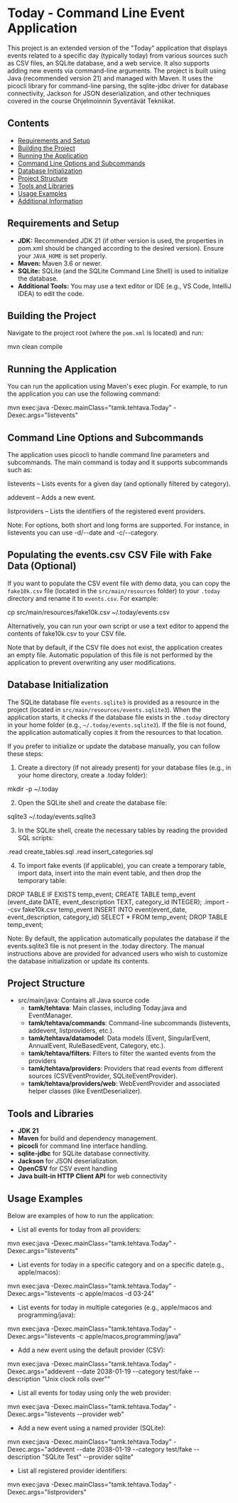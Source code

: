 # Today - Command Line Event Application

This project is an extended version of the "Today" application that displays events related to a specific day (typically today) from various sources such as CSV files, an SQLite database, and a web service. 
It also supports adding new events via command-line arguments. The project is built using Java (recommended version 21) and managed with Maven.
It uses the picocli library for command-line parsing, the sqlite-jdbc driver for database connectivity, Jackson for JSON deserialization, and other techniques covered in the course Ohjelmoinnin Syventävät Tekniikat.

## Contents

- [Requirements and Setup](#requirements-and-setup)
- [Building the Project](#building-the-project)
- [Running the Application](#running-the-application)
- [Command Line Options and Subcommands](#command-line-options-and-subcommands)
- [Database Initialization](#database-initialization)
- [Project Structure](#project-structure)
- [Tools and Libraries](#tools-and-libraries)
- [Usage Examples](#usage-examples)
- [Additional Information](#additional-information)

## Requirements and Setup

- **JDK:** Recommended JDK 21 (if other version is used, the properties in pom.xml should be changed according to the desired version). Ensure your `JAVA_HOME` is set properly.
- **Maven:** Maven 3.6 or newer.
- **SQLite:** SQLite (and the SQLite Command Line Shell) is used to initialize the database.
- **Additional Tools:** You may use a text editor or IDE (e.g., VS Code, IntelliJ IDEA) to edit the code.

## Building the Project

Navigate to the project root (where the `pom.xml` is located) and run:

mvn clean compile


## Running the Application

You can run the application using Maven's exec plugin. For example, 
to run the application you can use the following command:

mvn exec:java -Dexec.mainClass="tamk.tehtava.Today" -Dexec.args="listevents"


## Command Line Options and Subcommands

The application uses picocli to handle command line parameters and subcommands. The main command is today and it supports subcommands such as:

listevents – Lists events for a given day (and optionally filtered by category).

addevent – Adds a new event.

listproviders – Lists the identifiers of the registered event providers.




Note: For options, both short and long forms are supported. For instance, in listevents you can use -d/--date and -c/--category.


## Populating the events.csv CSV File with Fake Data (Optional)

If you want to populate the CSV event file with demo data, you can copy the `fake10k.csv` file (located in the `src/main/resources` folder) to your `.today` directory and rename it to `events.csv`. For example:

cp src/main/resources/fake10k.csv ~/.today/events.csv

Alternatively, you can run your own script or use a text editor to append the contents of fake10k.csv to your CSV file. 

Note that by default, if the CSV file does not exist, the application creates an empty file. Automatic population of this file is not performed by the application to prevent overwriting any user modifications.



## Database Initialization

The SQLite database file `events.sqlite3` is provided as a resource in the project (located in `src/main/resources/events.sqlite3`).
When the application starts, it checks if the database file exists in the `.today` directory in your home folder (e.g., `~/.today/events.sqlite3`). 
If the file is not found, the application automatically copies it from the resources to that location.

If you prefer to initialize or update the database manually, you can follow these steps:

1. Create a directory (if not already present) for your database files (e.g., in your home directory, create a .today folder):

mkdir -p ~/.today

2. Open the SQLite shell and create the database file:

sqlite3 ~/.today/events.sqlite3

3. In the SQLite shell, create the necessary tables by reading the provided SQL scripts:

.read create_tables.sql
.read insert_categories.sql

4. To import fake events (if applicable), you can create a temporary table, import data, insert into the main event table, and then drop the temporary table:

DROP TABLE IF EXISTS temp_event;
CREATE TABLE temp_event (event_date DATE, event_description TEXT, category_id INTEGER);
.import --csv fake10k.csv temp_event
INSERT INTO event(event_date, event_description, category_id) SELECT * FROM temp_event;
DROP TABLE temp_event;

Note:
By default, the application automatically populates the database if the events.sqlite3 file is not present in the .today directory. 
The manual instructions above are provided for advanced users who wish to customize the database initialization or update its contents.

## Project Structure

- src/main/java: Contains all Java source code
    - **tamk/tehtava**: Main classes, including Today.java and EventManager.
    - **tamk/tehtava/commands**: Command-line subcommands (listevents, addevent, listproviders, etc.).
    - **tamk/tehtava/datamodel**: Data models (Event, SingularEvent, AnnualEvent, RuleBasedEvent, Category, etc.).
    - **tamk/tehtava/filters**: Filters to filter the wanted events from the providers
    - **tamk/tehtava/providers**: Providers that read events from different sources (CSVEventProvider, SQLiteEventProvider).
    - **tamk/tehtava/providers/web**: WebEventProvider and associated helper classes (like EventDeserializer).


## Tools and Libraries

- **JDK 21**
- **Maven** for build and dependency management.
- **picocli** for command line interface handling.
- **sqlite-jdbc** for SQLite database connectivity.
- **Jackson** for JSON deserialization.
- **OpenCSV** for CSV event handling
- **Java built-in HTTP Client API** for web connectivity



## Usage Examples

Below are examples of how to run the application:

- List all events for today from all providers:

mvn exec:java -Dexec.mainClass="tamk.tehtava.Today" -Dexec.args="listevents"

- List events for today in a specific category and on a specific date(e.g., apple/macos):

mvn exec:java -Dexec.mainClass="tamk.tehtava.Today" -Dexec.args="listevents -c apple/macos -d 03-24"

- List events for today in multiple categories (e.g., apple/macos and programming/java):

mvn exec:java -Dexec.mainClass="tamk.tehtava.Today" -Dexec.args="listevents -c apple/macos,programming/java"

- Add a new event using the default provider (CSV):

mvn exec:java -Dexec.mainClass="tamk.tehtava.Today" -Dexec.args="addevent --date 2038-01-19 --category test/fake --description \"Unix clock rolls over\""

- List all events for today using only the web provider: 

mvn exec:java -Dexec.mainClass="tamk.tehtava.Today" -Dexec.args="listevents --provider web"

- Add a new event using a named provider (SQLite):

mvn exec:java -Dexec.mainClass="tamk.tehtava.Today" -Dexec.args="addevent --date 2038-01-19 --category test/fake --description \"SQLite Test\" --provider sqlite"

- List all registered provider identifiers:

mvn exec:java -Dexec.mainClass="tamk.tehtava.Today" -Dexec.args="listproviders"

